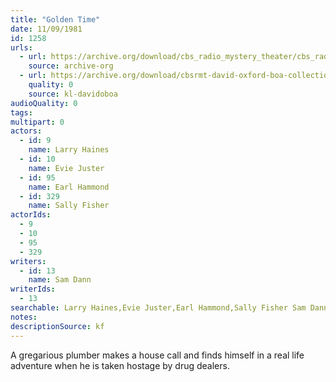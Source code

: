 ```yaml
---
title: "Golden Time"
date: 11/09/1981
id: 1258
urls: 
  - url: https://archive.org/download/cbs_radio_mystery_theater/cbs_radio_mystery_theater-1251-1300.zip/cbs_radio_mystery_theater-1251-1300%2Fcbsrmt_1258_the_golden_time.mp3
    source: archive-org
  - url: https://archive.org/download/cbsrmt-david-oxford-boa-collection/CBSRMT-811109-1258-Golden-Time-(128-48)_WBBM-JE-{BoA}.mp3
    quality: 0
    source: kl-davidoboa
audioQuality: 0
tags: 
multipart: 0
actors:  
  - id: 9
    name: Larry Haines  
  - id: 10
    name: Evie Juster  
  - id: 95
    name: Earl Hammond  
  - id: 329
    name: Sally Fisher
actorIds:  
  - 9  
  - 10  
  - 95  
  - 329
writers:  
  - id: 13
    name: Sam Dann
writerIds:  
  - 13
searchable: Larry Haines,Evie Juster,Earl Hammond,Sally Fisher Sam Dann
notes: 
descriptionSource: kf
---
```

A gregarious plumber makes a house call and finds himself in a real life adventure when he is taken hostage by drug dealers.
